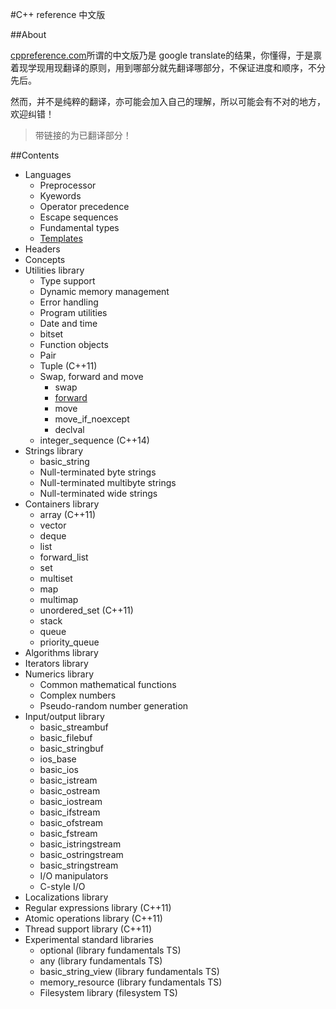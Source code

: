 #C++ reference 中文版

##About

[cppreference.com](http://en.cppreference.com/w/)所谓的中文版乃是 google translate的结果，你懂得，于是禀着现学现用现翻译的原则，用到哪部分就先翻译哪部分，不保证进度和顺序，不分先后。

然而，并不是纯粹的翻译，亦可能会加入自己的理解，所以可能会有不对的地方，欢迎纠错！

> 带链接的为已翻译部分！

##Contents

* Languages
    * Preprocessor
    * Kyewords
    * Operator precedence
    * Escape sequences
    * Fundamental types
    * [Templates](language/templates/templates.md)
* Headers
* Concepts
* Utilities library
    * Type support
    * Dynamic memory management
    * Error handling
    * Program utilities
    * Date and time
    * bitset
    * Function objects
    * Pair
    * Tuple (C++11)
    * Swap, forward and move
        * swap
        * [forward](utility/forward.md)
        * move
        * move_if_noexcept
        * declval
    * integer_sequence (C++14)
* Strings library
    * basic_string
    * Null-terminated byte strings
    * Null-terminated multibyte strings
    * Null-terminated wide strings
* Containers library
    * array (C++11)
    * vector
    * deque
    * list
    * forward_list
    * set
    * multiset
    * map
    * multimap
    * unordered_set (C++11)
    * stack
    * queue
    * priority_queue
* Algorithms library
* Iterators library
* Numerics library
    * Common mathematical functions
    * Complex numbers
    * Pseudo-random number generation
* Input/output library
    * basic_streambuf
    * basic_filebuf
    * basic_stringbuf
    * ios_base
    * basic_ios
    * basic_istream
    * basic_ostream
    * basic_iostream
    * basic_ifstream
    * basic_ofstream
    * basic_fstream
    * basic_istringstream
    * basic_ostringstream
    * basic_stringstream
    * I/O manipulators
    * C-style I/O
* Localizations library
* Regular expressions library (C++11)
* Atomic operations library (C++11)
* Thread support library (C++11)
* Experimental standard libraries
    * optional (library fundamentals TS)
    * any (library fundamentals TS)
    * basic_string_view (library fundamentals TS)
    * memory_resource (library fundamentals TS)
    * Filesystem library (filesystem TS)
